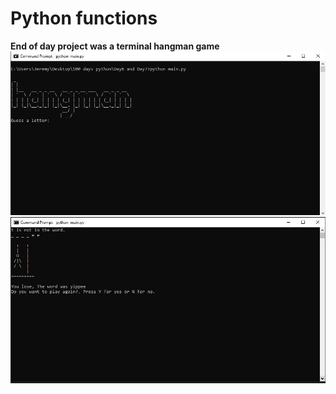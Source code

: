 # Python functions

**End of day project was a terminal hangman game**
![Hangman](Hangman1.JPG)
![Hangman2](Hangman2.JPG)
